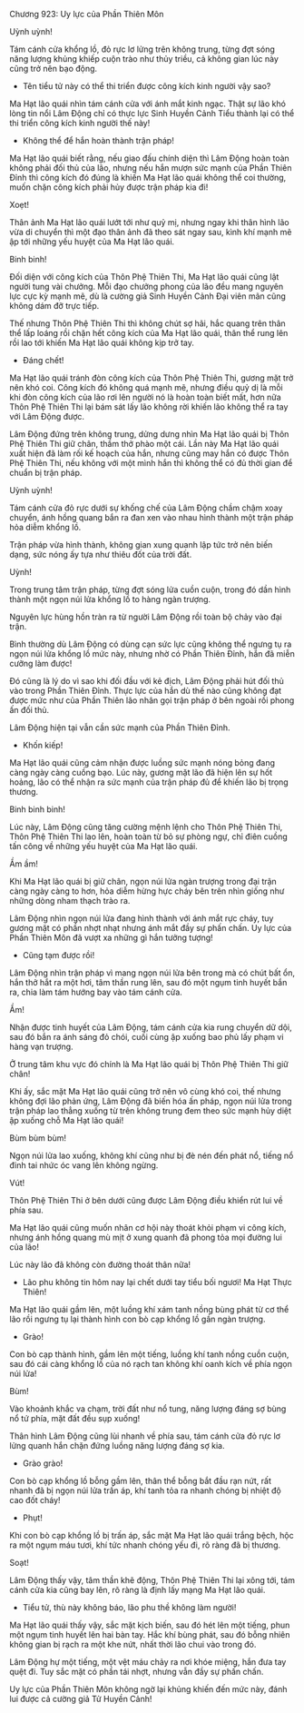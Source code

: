 




Chương 923: Uy lực của Phần Thiên Môn


Uỳnh uỳnh!

Tám cánh cửa khổng lồ, đỏ rực lơ lửng trên không trung, từng đợt sóng năng lượng khủng khiếp cuộn trào như thủy triều, cả không gian lúc này cũng trở nên bạo động.

- Tên tiểu tử này có thể thi triển được công kích kinh người vậy sao?

Ma Hạt lão quái nhìn tám cánh cửa với ánh mắt kinh ngạc. Thật sự lão khó lòng tin nổi Lâm Động chỉ có thực lực Sinh Huyền Cảnh Tiểu thành lại có thể thi triển công kích kinh người thế này!

- Không thể để hắn hoàn thành trận pháp!

Ma Hạt lão quái biết rằng, nếu giao đấu chính diện thì Lâm Động hoàn toàn không phải đối thủ của lão, nhưng nếu hắn mượn sức mạnh của Phần Thiên Đỉnh thì công kích đó đúng là khiến Ma Hạt lão quái không thể coi thường, muốn chặn công kích phải hủy được trận pháp kia đi!

Xoẹt!

Thân ảnh Ma Hạt lão quái lướt tới như quỷ mị, nhưng ngay khi thân hình lão vừa di chuyển thì một đạo thân ảnh đã theo sát ngay sau, kình khí mạnh mẽ ập tới những yếu huyệt của Ma Hạt lão quái.

Binh binh!

Đối diện với công kích của Thôn Phệ Thiên Thi, Ma Hạt lão quái cũng lật người tung vài chưởng. Mỗi đạo chưởng phong của lão đều mang nguyên lực cực kỳ mạnh mẽ, dù là cường giả Sinh Huyền Cảnh Đại viên mãn cũng không dám đỡ trực tiếp.

Thế nhưng Thôn Phệ Thiên Thi thì không chút sợ hãi, hắc quang trên thân thể lấp loáng rồi chặn hết công kích của Ma Hạt lão quái, thân thể rung lên rồi lao tới khiến Ma Hạt lão quái không kịp trở tay.

- Đáng chết!

Ma Hạt lão quái tránh đòn công kích của Thôn Phệ Thiên Thi, gương mặt trở nên khó coi. Công kích đó không quá mạnh mẽ, nhưng điều quỷ dị là mỗi khi đòn công kích của lão rơi lên người nó là hoàn toàn biết mất, hơn nữa Thôn Phệ Thiên Thi lại bám sát lấy lão không rời khiến lão không thể ra tay với Lâm Động được.

Lâm Động đứng trên không trung, dửng dưng nhìn Ma Hạt lão quái bị Thôn Phệ Thiên Thi giữ chân, thầm thở phào một cái. Lần này Ma Hạt lão quái xuất hiện đã làm rối kế hoạch của hắn, nhưng cũng may hắn có được Thôn Phệ Thiên Thi, nếu không với một mình hắn thì không thể có đủ thời gian để chuẩn bị trận pháp.

Uỳnh uỳnh!

Tám cánh cửa đỏ rực dưới sự khống chế của Lâm Động chầm chậm xoay chuyển, ánh hồng quang bắn ra đan xen vào nhau hình thành một trận pháp hỏa diễm khổng lồ.

Trận pháp vừa hình thành, không gian xung quanh lập tức trở nên biến dạng, sức nóng ấy tựa như thiêu đốt của trời đất.

Uỳnh!

Trong trung tâm trận pháp, từng đợt sóng lửa cuồn cuộn, trong đó dần hình thành một ngọn núi lửa khổng lồ to hàng ngàn trượng.

Nguyên lực hùng hồn tràn ra từ người Lâm Động rồi toàn bộ chảy vào đại trận.

Bình thường dù Lâm Động có dùng cạn sức lực cũng không thể ngưng tụ ra ngọn núi lửa khổng lồ mức này, nhưng nhờ có Phần Thiên Đỉnh, hắn đã miễn cưỡng làm được!

Đó cũng là lý do vì sao khi đối đầu với kẻ địch, Lâm Động phải hút đối thủ vào trong Phần Thiên Đỉnh. Thực lực của hắn dù thế nào cũng không đạt được mức như của Phần Thiên lão nhân gọi trận pháp ở bên ngoài rồi phong ấn đối thủ.

Lâm Động hiện tại vẫn cần sức mạnh của Phần Thiên Đỉnh.

- Khốn kiếp!

Ma Hạt lão quái cũng cảm nhận được luồng sức mạnh nóng bỏng đang càng ngày càng cuồng bạo. Lúc này, gương mặt lão đã hiện lên sự hốt hoảng, lão có thể nhận ra sức mạnh của trận pháp đủ để khiến lão bị trọng thương.

Binh binh binh!

Lúc này, Lâm Động cũng tăng cường mệnh lệnh cho Thôn Phệ Thiên Thi, Thôn Phệ Thiên Thi lao lên, hoàn toàn từ bỏ sự phòng ngự, chỉ điên cuồng tấn công về những yếu huyệt của Ma Hạt lão quái.

Ầm ầm!

Khi Ma Hạt lão quái bị giữ chân, ngọn núi lửa ngàn trượng trong đại trận càng ngày càng to hơn, hỏa diễm hừng hực cháy bên trên nhìn giống như những dòng nham thạch trào ra.

Lâm Động nhìn ngọn núi lửa đang hình thành với ánh mắt rực cháy, tuy gương mặt có phần nhợt nhạt nhưng ánh mắt đầy sự phấn chấn. Uy lực của Phần Thiên Môn đã vượt xa những gì hắn tưởng tượng!

- Cũng tạm được rồi!

Lâm Động nhìn trận pháp vì mang ngọn núi lửa bên trong mà có chút bất ổn, hắn thở hắt ra một hơi, tâm thần rung lên, sau đó một ngụm tinh huyết bắn ra, chia làm tám hướng bay vào tám cánh cửa.

Ầm!

Nhận được tinh huyết của Lâm Động, tám cánh cửa kia rung chuyển dữ dội, sau đó bắn ra ánh sáng đỏ chói, cuối cùng ập xuống bao phủ lấy phạm vi hàng vạn trượng.

Ở trung tâm khu vực đó chính là Ma Hạt lão quái bị Thôn Phệ Thiên Thi giữ chân!

Khi ấy, sắc mặt Ma Hạt lão quái cũng trở nên vô cùng khó coi, thế nhưng không đợi lão phản ứng, Lâm Động đã biến hóa ấn pháp, ngọn núi lửa trong trận pháp lao thẳng xuống từ trên không trung đem theo sức mạnh hủy diệt ập xuống chỗ Ma Hạt lão quái!

Bùm bùm bùm!

Ngọn núi lửa lao xuống, không khí cũng như bị đè nén đến phát nổ, tiếng nổ đinh tai nhức óc vang lên không ngừng.

Vút!

Thôn Phệ Thiên Thi ở bên dưới cũng được Lâm Động điều khiển rút lui về phía sau.

Ma Hạt lão quái cũng muốn nhân cơ hội này thoát khỏi phạm vi công kích, nhưng ánh hồng quang mù mịt ở xung quanh đã phong tỏa mọi đường lui của lão!

Lúc này lão đã không còn đường thoát thân nữa!

- Lão phu không tin hôm nay lại chết dưới tay tiểu bối ngươi! Ma Hạt Thực Thiên!

Ma Hạt lão quái gầm lên, một luồng khí xám tanh nồng bùng phát từ cơ thể lão rồi ngưng tụ lại thành hình con bò cạp khổng lồ gần ngàn trượng.

- Grào!

Con bò cạp thành hình, gầm lên một tiếng, luồng khí tanh nồng cuồn cuộn, sau đó cái càng khổng lồ của nó rạch tan không khí oanh kích về phía ngọn núi lửa!

Bùm!

Vào khoảnh khắc va chạm, trời đất như nổ tung, năng lượng đáng sợ bùng nổ tứ phía, mặt đất đều sụp xuống!

Thân hình Lâm Động cũng lùi nhanh về phía sau, tám cánh cửa đỏ rực lơ lửng quanh hắn chặn đứng luồng năng lượng đáng sợ kia.

- Grào grào!

Con bò cạp khổng lồ bỗng gầm lên, thân thể bỗng bắt đầu rạn nứt, rất nhanh đã bị ngọn núi lửa trấn áp, khí tanh tỏa ra nhanh chóng bị nhiệt độ cao đốt cháy!

- Phụt!

Khi con bò cạp khổng lồ bị trấn áp, sắc mặt Ma Hạt lão quái trắng bệch, hộc ra một ngụm máu tươi, khí tức nhanh chóng yếu đi, rõ ràng đã bị thương.

Soạt!

Lâm Động thấy vậy, tâm thần khẽ động, Thôn Phệ Thiên Thi lại xông tới, tám cánh cửa kia cũng bay lên, rõ ràng là định lấy mạng Ma Hạt lão quái.

- Tiểu tử, thù này không báo, lão phu thề không làm người!

Ma Hạt lão quái thấy vậy, sắc mặt kịch biến, sau đó hét lên một tiếng, phun một ngụm tinh huyết lên hai bàn tay. Hắc khí bùng phát, sau đó bỗng nhiên không gian bị rạch ra một khe nứt, nhất thời lão chui vào trong đó.

Lâm Động hự một tiếng, một vệt máu chảy ra nơi khóe miệng, hắn đưa tay quệt đi. Tuy sắc mặt có phần tái nhợt, nhưng vẫn đầy sự phấn chấn.

Uy lực của Phần Thiên Môn không ngờ lại khủng khiến đến mức này, đánh lui được cả cường giả Tử Huyền Cảnh!




